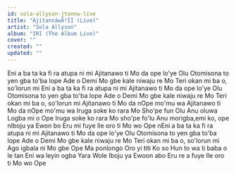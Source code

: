 ```yaml
---
id: sola-allyson-jtannw-live
title: "ÀjítannáwÃ²ÌÌ (Live)"
artist: "Sola Allyson"
album: "IRI (The Album Live)"
cover: ""
created: ""
updated: ""
---
```


Eni a ba ta ka fi ra atupa ni mi
Ajitanawo ti Mo da ope lo'ye Olu
Otomisona to yen gba to'ba lope
Ade o Demi Mo gbe kale niwaju re
Mo Teri okan mi ba o, so'lorun mi
Eni a ba ta ka fi ra atupa ni mi
Ajitanawo ti Mo da ope lo'ye Olu
Otomisona to yen gba to'ba lope
Ade o Demi Mo gbe kale niwaju re
Mo Teri okan mi ba o, so'lorun mi
Ajitanawo ti Mo da nOpe mo'mu wa
Ajitanawo ti Mo da nOpe mo'mu wa
Iruga soke ko rara
Mo Sho'pe fun Olu
Anu oluwa Logba mi o
Ope
Iruga soke ko rara
Mo sho'pe fo'lu
Anu morigba,emi ko, ope nIboju ya
Ewon bo
Eru mi fuye
Ile oro ti Mo wo
Ope nEni a ba ta ka fi ra atupa ni mi
Ajitanawo ti Mo da ope lo'ye Olu
Otomisona to yen gba to'ba lope
Ade o Demi Mo gbe kale niwaju re
Mo Teri okan mi ba o, so'lorun mi
Ago igbala ni Mo gbe
Ope
Ma ponlongo Oro yi titi
Ko so Hun to wa ti baba o le tan
Eni wa leyin ogba
Yara Wole
Iboju ya
Ewoon abo
Eru re a fuye
Ile oro ti Mo wo
Ope